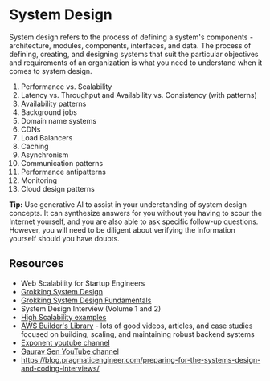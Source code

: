 # System Design

System design refers to the process of defining a system's components - architecture, modules, components, interfaces, and data. The process of defining, creating, and designing systems that suit the particular objectives and requirements of an organization is what you need to understand when it comes to system design.

1. Performance vs. Scalability
2. Latency vs. Throughput and Availability vs. Consistency (with patterns)
3. Availability patterns
4. Background jobs
5. Domain name systems
6. CDNs
7. Load Balancers
8. Caching
9. Asynchronism
10. Communication patterns
11. Performance antipatterns
12. Monitoring
13. Cloud design patterns

**Tip:** Use generative AI to assist in your understanding of system design concepts. It can synthesize answers for you without you having to scour the Internet yourself, and you are also able to ask specific follow-up questions. However, you will need to be diligent about verifying the information yourself should you have doubts.

## Resources

- Web Scalability for Startup Engineers
- [Grokking System Design](https://www.educative.io/courses/grokking-the-system-design-interview)
- [Grokking System Design Fundamentals](https://www.designgurus.io/course/grokking-system-design-fundamentals)
- System Design Interview (Volume 1 and 2)
- [High Scalability examples](http://highscalability.com/blog/category/example)
- [AWS Builder's Library](https://aws.amazon.com/builders-library) - lots of good videos, articles, and case studies focused on building, scaling, and maintaining robust backend systems
- [Exponent youtube channel](https://www.youtube.com/c/exponentTV)
- [Gaurav Sen YouTube channel](https://www.youtube.com/channel/UCRPMAqdtSgd0Ipeef7iFsKw)
- https://blog.pragmaticengineer.com/preparing-for-the-systems-design-and-coding-interviews/
